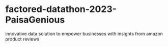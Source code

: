 # factored-datathon-2023-PaisaGenious
innovative data solution to empower businesses with insights from amazon product reviews


